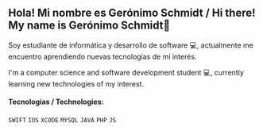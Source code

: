 ## Hola! Mi nombre es Gerónimo Schmidt / Hi there! My name is Gerónimo Schmidt👋

Soy estudiante de informática y desarrollo de software 💻, actualmente me encuentro aprendiendo nuevas tecnologías de mi interés. 
>
I'm a computer science and software development student 💻, currently learning new technologies of my interest.

#### Tecnologías / Technologies:

`SWIFT` `IOS` `XCODE` `MYSQL` `JAVA` `PHP` `JS`


<!--
**geroschmidt/geroschmidt** is a ✨ _special_ ✨ repository because its `README.md` (this file) appears on your GitHub profile.

Here are some ideas to get you started:

- 🔭 I’m currently working on ...
- 🌱 I’m currently learning ...
- 👯 I’m looking to collaborate on ...
- 🤔 I’m looking for help with ...
- 💬 Ask me about ...
- 📫 How to reach me: ...
- 😄 Pronouns: ...
- ⚡ Fun fact: ...
-->
